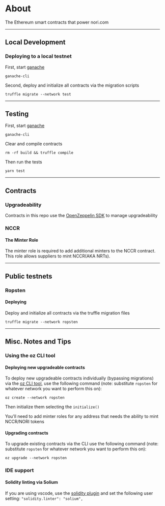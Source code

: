 # About

The Ethereum smart contracts that power nori.com

---
## Local Development
### Deploying to a local testnet

First, start [ganache](https://github.com/trufflesuite/ganache-cli)

```
ganache-cli
```

Second, deploy and initialize all contracts via the migration scripts

```
truffle migrate --network test
```
---

## Testing

First, start [ganache](https://github.com/trufflesuite/ganache-cli)

```
ganache-cli
```

Clear and compile contracts

```
rm -rf build && truffle compile
```

Then run the tests

```
yarn test
```
---

## Contracts

### Upgradeability

Contracts in this repo use the [OpenZeppelin SDK](https://github.com/OpenZeppelin/openzeppelin-sdk/tree/master/packages/docs#readme) to manage upgradeability

### NCCR

#### The Minter Role

The minter role is required to add additional minters to the NCCR contract. This role allows suppliers to mint NCCR(AKA NRTs).

---

## Public testnets

### Ropsten
#### Deploying

Deploy and initialize all contracts via the truffle migration files

```
truffle migrate --network ropsten
```

---

## Misc. Notes and Tips

### Using the oz CLI tool

#### Deploying new upgradeable contracts

To deploy new upgradeable contracts individually (bypassing migrations) via the [oz CLI tool](https://docs.openzeppelin.com/cli/2.8/), use the following command (note: substitute `ropsten` for whatever network you want to perform this on):

```
oz create --network ropsten
```

Then initialize them selecting the `initialize()`

You'll need to add minter roles for any address that needs the ability to mint NCCR/NORI tokens

#### Upgrading contracts

To upgrade existing contracts via the CLI use the following command (note: substitute `ropsten` for whatever network you want to perform this on):

```
oz upgrade --network ropsten
```

### IDE support

#### Solidity linting via Solium

If you are using vscode, use the [solidity plugin](https://marketplace.visualstudio.com/items?itemName=JuanBlanco.solidity) and set the following user setting: `"solidity.linter": "solium",`
